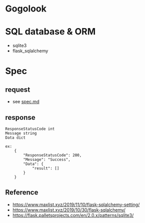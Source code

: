 # Gogolook

# SQL database & ORM 
* sqlite3
* flask_sqlalchemy

# Spec
## request
* see <a href="https://github.com/Blucas0707/Gogolook/blob/main/spec.md">spec.md</a>
## response
```
ResponseStatusCode int
Message string
Data dict

ex:
    {
        "ResponseStatusCode": 200,
        "Message": "Success",
        "Data": {
            "result": []
        }
    } 
```

## Reference
* https://www.maxlist.xyz/2019/11/10/flask-sqlalchemy-setting/
* https://www.maxlist.xyz/2019/10/30/flask-sqlalchemy/
* https://flask.palletsprojects.com/en/2.0.x/patterns/sqlite3/